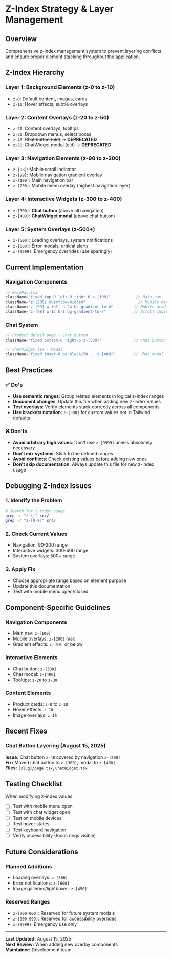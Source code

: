 # Z-Index Strategy & Layer Management

## Overview
Comprehensive z-index management system to prevent layering conflicts and ensure proper element stacking throughout the application.

## Z-Index Hierarchy

### **Layer 1: Background Elements (z-0 to z-10)**
- `z-0`: Default content, images, cards
- `z-10`: Hover effects, subtle overlays

### **Layer 2: Content Overlays (z-20 to z-50)**
- `z-20`: Content overlays, tooltips
- `z-30`: Dropdown menus, select boxes
- `z-40`: ~~Chat button (old)~~ → **DEPRECATED**
- `z-50`: ~~ChatWidget modal (old)~~ → **DEPRECATED**

### **Layer 3: Navigation Elements (z-90 to z-200)**
- `z-[98]`: Mobile scroll indicator
- `z-[99]`: Mobile navigation gradient overlay
- `z-[100]`: Main navigation bar
- `z-[200]`: Mobile menu overlay (highest navigation layer)

### **Layer 4: Interactive Widgets (z-300 to z-400)**
- `z-[300]`: **Chat button** (above all navigation)
- `z-[400]`: **ChatWidget modal** (above chat button)

### **Layer 5: System Overlays (z-500+)**
- `z-[500]`: Loading overlays, system notifications
- `z-[600]`: Error modals, critical alerts
- `z-[9999]`: Emergency overrides (use sparingly)

## Current Implementation

### Navigation Components
```typescript
// MainNav.tsx
className="fixed top-0 left-0 right-0 z-[100]"           // Main nav
className="z-[200] overflow-hidden"                       // Mobile menu
className="z-[99] w-full h-24 bg-gradient-to-b"         // Mobile gradient
className="z-[98] w-12 h-1 bg-gradient-to-r"            // Scroll indicator
```

### Chat System
```typescript
// Product detail page - Chat button
className="fixed bottom-6 right-6 z-[300]"              // Chat button

// ChatWidget.tsx - Modal
className="fixed inset-0 bg-black/50... z-[400]"        // Chat modal
```

## Best Practices

### ✅ Do's
- **Use semantic ranges**: Group related elements in logical z-index ranges
- **Document changes**: Update this file when adding new z-index values
- **Test overlays**: Verify elements stack correctly across all components
- **Use brackets notation**: `z-[300]` for custom values not in Tailwind defaults

### ❌ Don'ts  
- **Avoid arbitrary high values**: Don't use `z-[9999]` unless absolutely necessary
- **Don't mix systems**: Stick to the defined ranges
- **Avoid conflicts**: Check existing values before adding new ones
- **Don't skip documentation**: Always update this file for new z-index usage

## Debugging Z-Index Issues

### 1. Identify the Problem
```bash
# Search for z-index usage
grep -r "z-\[" src/
grep -r "z-[0-9]" src/
```

### 2. Check Current Values
- Navigation: 90-200 range
- Interactive widgets: 300-400 range  
- System overlays: 500+ range

### 3. Apply Fix
- Choose appropriate range based on element purpose
- Update this documentation
- Test with mobile menu open/closed

## Component-Specific Guidelines

### Navigation Components
- Main nav: `z-[100]`
- Mobile overlays: `z-[200]` max
- Gradient effects: `z-[99]` or below

### Interactive Elements
- Chat button: `z-[300]`
- Chat modal: `z-[400]`
- Tooltips: `z-20` to `z-30`

### Content Elements
- Product cards: `z-0` to `z-10`
- Hover effects: `z-10`
- Image overlays: `z-10`

## Recent Fixes

### Chat Button Layering (August 15, 2025)
**Issue:** Chat button `z-40` covered by navigation `z-[200]`  
**Fix:** Moved chat button to `z-[300]`, modal to `z-[400]`  
**Files:** `[slug]/page.tsx`, `ChatWidget.tsx`

## Testing Checklist

When modifying z-index values:
- [ ] Test with mobile menu open
- [ ] Test with chat widget open
- [ ] Test on mobile devices
- [ ] Test hover states
- [ ] Test keyboard navigation
- [ ] Verify accessibility (focus rings visible)

## Future Considerations

### Planned Additions
- Loading overlays: `z-[500]`
- Error notifications: `z-[600]`
- Image galleries/lightboxes: `z-[450]`

### Reserved Ranges
- `z-[700-800]`: Reserved for future system modals
- `z-[900-999]`: Reserved for accessibility overrides
- `z-[9999]`: Emergency use only

---

**Last Updated:** August 15, 2025  
**Next Review:** When adding new overlay components  
**Maintainer:** Development team
